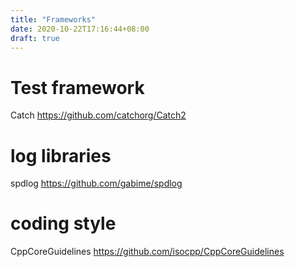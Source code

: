 ```yaml
---
title: "Frameworks"
date: 2020-10-22T17:16:44+08:00
draft: true
---
```


# Test framework
Catch
https://github.com/catchorg/Catch2

# log libraries
spdlog
https://github.com/gabime/spdlog

# coding style
CppCoreGuidelines
https://github.com/isocpp/CppCoreGuidelines